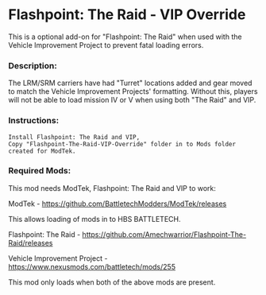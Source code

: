 # Flashpoint: The Raid - VIP Override

This is a optional add-on for "Flashpoint: The Raid" when used with the Vehicle Improvement Project to prevent fatal loading errors.
### Description:

The LRM/SRM carriers have had "Turret" locations added and gear moved to match the Vehicle Improvement Projects' formatting.  Without this, players will not be able to load mission IV or V when using both "The Raid" and VIP.
### Instructions:
    Install Flashpoint: The Raid and VIP,
    Copy "Flashpoint-The-Raid-VIP-Override" folder in to Mods folder created for ModTek.
    
### Required Mods:
This mod needs ModTek, Flashpoint: The Raid and VIP to work:

ModTek - https://github.com/BattletechModders/ModTek/releases

This allows loading of mods in to HBS BATTLETECH.

Flashpoint: The Raid - https://github.com/Amechwarrior/Flashpoint-The-Raid/releases

Vehicle Improvement Project - https://www.nexusmods.com/battletech/mods/255

This mod only loads when both of the above mods are present.
